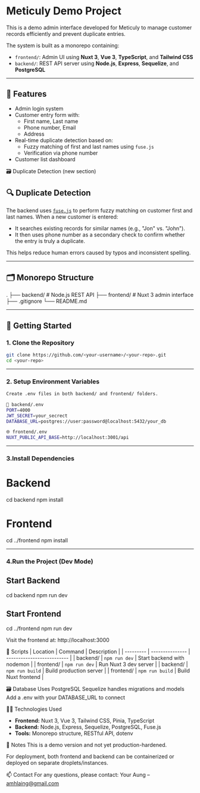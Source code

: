 # Meticuly Demo Project

This is a demo admin interface developed for Meticuly to manage customer records efficiently and prevent duplicate entries.

The system is built as a monorepo containing:
- `frontend/`: Admin UI using **Nuxt 3**, **Vue 3**, **TypeScript**, and **Tailwind CSS**
- `backend/`: REST API server using **Node.js**, **Express**, **Sequelize**, and **PostgreSQL**

---

## 🧩 Features

- Admin login system
- Customer entry form with:
  - First name, Last name
  - Phone number, Email
  - Address
- Real-time duplicate detection based on:
  - Fuzzy matching of first and last names using `fuse.js`
  - Verification via phone number
- Customer list dashboard

🗃️ Duplicate Detection (new section)

## 🔍 Duplicate Detection

The backend uses [`fuse.js`](https://fusejs.io/) to perform fuzzy matching on customer first and last names. When a new customer is entered:

- It searches existing records for similar names (e.g., "Jon" vs. "John").
- It then uses phone number as a secondary check to confirm whether the entry is truly a duplicate.

This helps reduce human errors caused by typos and inconsistent spelling.


---

## 🗂️ Monorepo Structure

.
├── backend/ # Node.js REST API
├── frontend/ # Nuxt 3 admin interface
├── .gitignore
└── README.md

---

## 🚀 Getting Started

### 1. Clone the Repository

```bash
git clone https://github.com/<your-username>/<your-repo>.git
cd <your-repo>

```
--- 

### 2. Setup Environment Variables

```bash
Create .env files in both backend/ and frontend/ folders.

🔧 backend/.env
PORT=4000
JWT_SECRET=your_secrect
DATABASE_URL=postgres://user:password@localhost:5432/your_db

🌐 frontend/.env
NUXT_PUBLIC_API_BASE=http://localhost:3001/api

```
---

### 3.Install Dependencies

# Backend
cd backend
npm install

# Frontend
cd ../frontend
npm install

---

### 4.Run the Project (Dev Mode)
## Start Backend
cd backend
npm run dev

## Start Frontend
cd ../frontend
npm run dev

Visit the frontend at: http://localhost:3000


🧪 Scripts
| Location  | Command         | Description                |
| --------- | --------------- | -------------------------- |
| backend/  | `npm run dev`   | Start backend with nodemon |
| frontend/ | `npm run dev`   | Run Nuxt 3 dev server      |
| backend/  | `npm run build` | Build production server    |
| frontend/ | `npm run build` | Build Nuxt frontend        |


🗃️ Database
Uses PostgreSQL
Sequelize handles migrations and models
Add a .env with your DATABASE_URL to connect


👨‍💻 Technologies Used
- **Frontend:** Nuxt 3, Vue 3, Tailwind CSS, Pinia, TypeScript
- **Backend:** Node.js, Express, Sequelize, PostgreSQL, Fuse.js
- **Tools:** Monorepo structure, RESTful API, dotenv

📌 Notes
This is a demo version and not yet production-hardened.

For deployment, both frontend and backend can be containerized or deployed on separate droplets/instances.

📫 Contact
For any questions, please contact:
Your Aung – amhlaing@gmail.com

